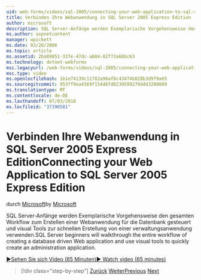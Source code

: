 ```yaml
---
uid: web-forms/videos/sql-2005/connecting-your-web-application-to-sql-server-2005-express-edition
title: Verbinden Ihre Webanwendung in SQL Server 2005 Express Edition | Microsoft-Dokumentation
author: microsoft
description: SQL Server-Anfänge werden Exemplarische Vorgehensweise den gesamten Workflow zum Erstellen einer Webanwendung für die Datenbank gesteuert und verwenden visual Tools, um schnell eine Administrat erstellen...
ms.author: aspnetcontent
manager: wpickett
ms.date: 03/20/2006
ms.topic: article
ms.assetid: 2ba89851-337e-47dc-a604-82f73a68bc63
ms.technology: dotnet-webforms
msc.legacyurl: /web-forms/videos/sql-2005/connecting-your-web-application-to-sql-server-2005-express-edition
msc.type: video
ms.openlocfilehash: 1b1e74139c11782a96af8c43474b828b3d9f9a65
ms.sourcegitcommit: 953ff9ea4369f154d6fd0239599279ddd3280009
ms.translationtype: MT
ms.contentlocale: de-DE
ms.lasthandoff: 07/03/2018
ms.locfileid: "37390581"
---
```

<a name="connecting-your-web-application-to-sql-server-2005-express-edition"></a><span data-ttu-id="6c023-103">Verbinden Ihre Webanwendung in SQL Server 2005 Express Edition</span><span class="sxs-lookup"><span data-stu-id="6c023-103">Connecting your Web Application to SQL Server 2005 Express Edition</span></span>
====================
<span data-ttu-id="6c023-104">durch [Microsoft](https://github.com/microsoft)</span><span class="sxs-lookup"><span data-stu-id="6c023-104">by [Microsoft](https://github.com/microsoft)</span></span>

<span data-ttu-id="6c023-105">SQL Server-Anfänge werden Exemplarische Vorgehensweise den gesamten Workflow zum Erstellen einer Webanwendung für die Datenbank gesteuert und visual Tools zur schnellen Erstellung von einer verwaltungsanwendung verwenden.</span><span class="sxs-lookup"><span data-stu-id="6c023-105">SQL Server beginners will walkthrough the entire workflow of creating a database driven Web application and use visual tools to quickly create an administration application.</span></span>

[<span data-ttu-id="6c023-106">&#9654;Sehen Sie sich Video (65 Minuten)</span><span class="sxs-lookup"><span data-stu-id="6c023-106">&#9654; Watch video (65 minutes)</span></span>](https://channel9.msdn.com/Blogs/ASP-NET-Site-Videos/connecting-your-web-application-to-sql-server-2005-express-edition)

> [!div class="step-by-step"]
> <span data-ttu-id="6c023-107">[Zurück](understanding-security-and-network-connectivity.md)
> [Weiter](using-sql-server-management-studio.md)</span><span class="sxs-lookup"><span data-stu-id="6c023-107">[Previous](understanding-security-and-network-connectivity.md)
[Next](using-sql-server-management-studio.md)</span></span>
